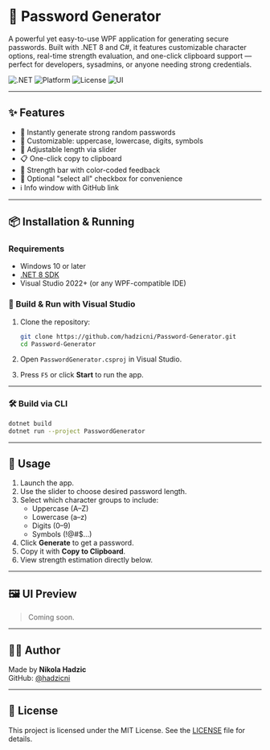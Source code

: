# 🔐 Password Generator

A powerful yet easy-to-use WPF application for generating secure passwords. Built with .NET 8 and C#, it features customizable character options, real-time strength evaluation, and one-click clipboard support — perfect for developers, sysadmins, or anyone needing strong credentials.

![.NET](https://img.shields.io/badge/.NET-8.0-blueviolet?logo=dotnet)
![Platform](https://img.shields.io/badge/platform-Windows-lightgrey)
![License](https://img.shields.io/badge/license-MIT-green)
![UI](https://img.shields.io/badge/UI-WPF-informational)

---

## ✨ Features

- 🔁 Instantly generate strong random passwords
- 🔣 Customizable: uppercase, lowercase, digits, symbols
- 📏 Adjustable length via slider
- 📋 One-click copy to clipboard
- 🧠 Strength bar with color-coded feedback
- 🧰 Optional "select all" checkbox for convenience
- ℹ️ Info window with GitHub link

---

## 📦 Installation & Running

### Requirements

- Windows 10 or later
- [.NET 8 SDK](https://dotnet.microsoft.com/en-us/download/dotnet/8.0)
- Visual Studio 2022+ (or any WPF-compatible IDE)

### 🔧 Build & Run with Visual Studio

1. Clone the repository:
   ```bash
   git clone https://github.com/hadzicni/Password-Generator.git
   cd Password-Generator
   ```

2. Open `PasswordGenerator.csproj` in Visual Studio.

3. Press `F5` or click **Start** to run the app.

---

### 🛠️ Build via CLI

```bash
dotnet build
dotnet run --project PasswordGenerator
```

---

## 🚀 Usage

1. Launch the app.
2. Use the slider to choose desired password length.
3. Select which character groups to include:
   - Uppercase (A–Z)
   - Lowercase (a–z)
   - Digits (0–9)
   - Symbols (!@#$…)
4. Click **Generate** to get a password.
5. Copy it with **Copy to Clipboard**.
6. View strength estimation directly below.

---

## 🖼️ UI Preview

> Coming soon.

---

## 👨‍💻 Author

Made by **Nikola Hadzic**  
GitHub: [@hadzicni](https://github.com/hadzicni)

---

## 📄 License

This project is licensed under the MIT License. See the [LICENSE](./LICENSE) file for details.
